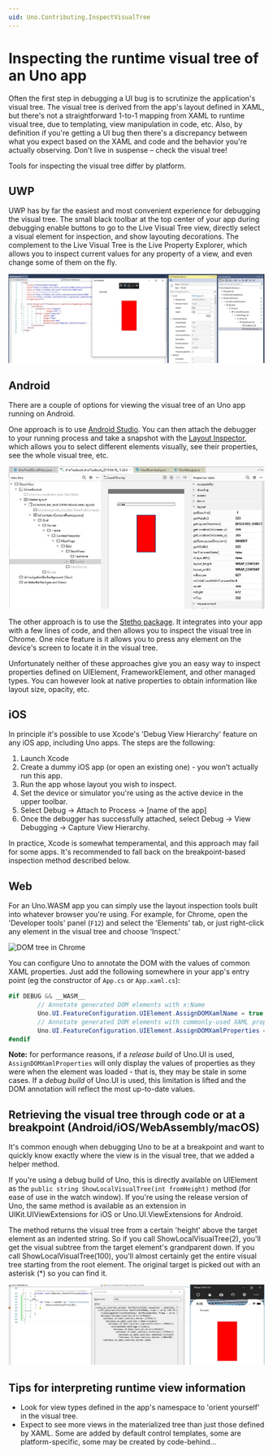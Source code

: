 ```yaml
---
uid: Uno.Contributing.InspectVisualTree
---
```


# Inspecting the runtime visual tree of an Uno app

Often the first step in debugging a UI bug is to scrutinize the application's visual tree. The visual tree is derived from the app's layout defined in XAML, but there's not a straightforward 1-to-1 mapping from XAML to runtime visual tree, due to templating, view manipulation in code, etc. Also, by definition if you're getting a UI bug then there's a discrepancy between what you expect based on the XAML and code and the behavior you're actually observing. Don't live in suspense – check the visual tree!

Tools for inspecting the visual tree differ by platform.

## UWP

UWP has by far the easiest and most convenient experience for debugging the visual tree. The small black toolbar at the top center of your app during debugging enable buttons to go to the Live Visual Tree view, directly select a visual element for inspection, and show layouting decorations. The complement to the Live Visual Tree is the Live Property Explorer, which allows you to inspect current values for any property of a view, and even change some of them on the fly.  

![UWP Live Visual Tree](assets/debugging-inspect-visual-tree/UWP-Live-Visual-Tree.jpg)

## Android

There are a couple of options for viewing the visual tree of an Uno app running on Android.

One approach is to use [Android Studio](https://developer.android.com/studio). You can then attach the debugger to your running process and take a snapshot with the [Layout Inspector](https://developer.android.com/studio/debug/layout-inspector), which allows you to select different elements visually, see their properties, see the whole visual tree, etc.

![Android Studio Layout Inspector](assets/debugging-inspect-visual-tree/Android-Layout-Inspector.jpg)

The other approach is to use the [Stetho package](https://www.nuget.org/packages/nventive.Stetho.Xamarin). It integrates into your app with a few lines of code, and then allows you to inspect the visual tree in Chrome. One nice feature is it allows you to press any element on the device's screen to locate it in the visual tree.

Unfortunately neither of these approaches give you an easy way to inspect properties defined on UIElement, FrameworkElement, and other managed types. You can however look at native properties to obtain information like layout size, opacity, etc.

## iOS

In principle it's possible to use Xcode's 'Debug View Hierarchy' feature on any iOS app, including Uno apps. The steps are the following:

1. Launch Xcode
2. Create a dummy iOS app (or open an existing one) - you won't actually run this app.
3. Run the app whose layout you wish to inspect.
4. Set the device or simulator you're using as the active device in the upper toolbar.
5. Select Debug -> Attach to Process -> [name of the app]
6. Once the debugger has successfully attached, select Debug -> View Debugging -> Capture View Hierarchy.

In practice, Xcode is somewhat temperamental, and this approach may fail for some apps. It's recommended to fall back on the breakpoint-based inspection method described below.

## Web

For an Uno.WASM app you can simply use the layout inspection tools built into whatever browser you're using. For example, for Chrome, open the 'Developer tools' panel (`F12`) and select the 'Elements' tab, or just right-click any element in the visual tree and choose 'Inspect.'

![DOM tree in Chrome](assets/debugging-inspect-visual-tree/WASM-DOM-Elements.jpg)

You can configure Uno to annotate the DOM with the values of common XAML properties. Just add the following somewhere in your app's entry point (eg the constructor of `App.cs` or `App.xaml.cs`):

```csharp
#if DEBUG && __WASM__
        // Annotate generated DOM elements with x:Name
        Uno.UI.FeatureConfiguration.UIElement.AssignDOMXamlName = true;
        // Annotate generated DOM elements with commonly-used XAML properties (height/width, alignment etc)
        Uno.UI.FeatureConfiguration.UIElement.AssignDOMXamlProperties = true;
#endif
```

**Note:** for performance reasons, if a _release build_ of Uno.UI is used, `AssignDOMXamlProperties` will only display the values of properties as they were when the element was loaded - that is, they may be stale in some cases. If a _debug build_ of Uno.UI is used, this limitation is lifted and the DOM annotation will reflect the most up-to-date values.

## Retrieving the visual tree through code or at a breakpoint (Android/iOS/WebAssembly/macOS)

It's common enough when debugging Uno to be at a breakpoint and want to quickly know exactly where the view is in the visual tree, that we added a helper method.  

If you're using a debug build of Uno, this is directly available on UIElement as the `public string ShowLocalVisualTree(int fromHeight)` method (for ease of use in the watch window). If you're using the release version of Uno, the same method is available as an extension in UIKit.UIViewExtensions for iOS or Uno.UI.ViewExtensions for Android.  

The method returns the visual tree from a certain 'height' above the target element as an indented string. So if you call ShowLocalVisualTree(2), you'll get the visual subtree from the target element's grandparent down. If you call ShowLocalVisualTree(100), you'll almost certainly get the entire visual tree starting from the root element. The original target is picked out with an asterisk (*) so you can find it.  

![ShowLocalVisualTree() on iOS](assets/debugging-inspect-visual-tree/iOS-ShowLocalVisualTree.jpg)

## Tips for interpreting runtime view information

* Look for view types defined in the app's namespace to 'orient yourself' in the visual tree.
* Expect to see more views in the materialized tree than just those defined by XAML. Some are added by default control templates, some are platform-specific, some may be created by code-behind...
